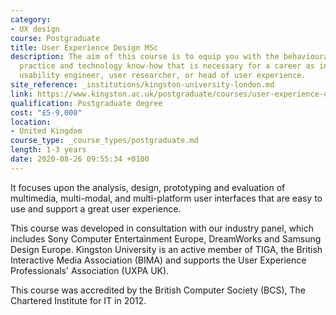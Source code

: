 ```yaml
---
category:
- UX design
course: Postgraduate
title: User Experience Design MSc
description: The aim of this course is to equip you with the behavioural theory, design
  practice and technology know-how that is necessary for a career as interaction designer,
  usability engineer, user researcher, or head of user experience.
site_reference: _institutions/kingston-university-london.md
link: https://www.kingston.ac.uk/postgraduate/courses/user-experience-design-msc/
qualification: Postgraduate degree
cost: "£5-9,000"
location:
- United Kingdom
course_type: _course_types/postgraduate.md
length: 1-3 years
date: 2020-08-26 09:55:34 +0100
---
```

It focuses upon the analysis, design, prototyping and evaluation of multimedia, multi-modal, and multi-platform user interfaces that are easy to use and support a great user experience.

This course was developed in consultation with our industry panel, which includes Sony Computer Entertainment Europe, DreamWorks and Samsung Design Europe. Kingston University is an active member of TIGA, the British Interactive Media Association (BIMA) and supports the User Experience Professionals' Association (UXPA UK).

This course was accredited by the British Computer Society (BCS), The Chartered Institute for IT in 2012.